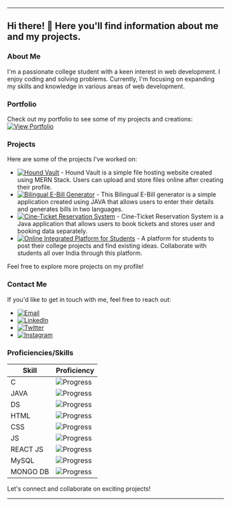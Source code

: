 

---

## Hi there! 👋 Here you'll find information about me and my projects.

### About Me

I'm a passionate college student with a keen interest in web development. I enjoy coding and solving problems. Currently, I'm focusing on expanding my skills and knowledge in various areas of web development.

### Portfolio

Check out my portfolio to see some of my projects and creations:
[![View Portfolio](https://img.shields.io/badge/View_Portfolio-My_Portfolio-orange?style=for-the-badge&logo=github)](https://sreekrishnnaa.github.io/Portfoilio1/)

### Projects

Here are some of the projects I've worked on:

- [![Hound Vault](https://img.shields.io/badge/Hound_Vault-File_Hosting-blue?style=for-the-badge&logo=react)](https://hound-vault.vercel.app/) - Hound Vault is a simple file hosting website created using MERN Stack. Users can upload and store files online after creating their profile.
- [![Bilingual E-Bill Generator](https://img.shields.io/badge/Bilingual_E_Bill_Generator-JAVA-green?style=for-the-badge&logo=java)](https://github.com/SreeKrishnnaa/E-bill-generator) - This Bilingual E-Bill generator is a simple application created using JAVA that allows users to enter their details and generates bills in two languages.
- [![Cine-Ticket Reservation System](https://img.shields.io/badge/Cine_Ticket_Reservation-JAVA-red?style=for-the-badge&logo=java)](https://github.com/SreeKrishnnaa/miniproject/tree/main/717821E151/CineTicketReservation) - Cine-Ticket Reservation System is a Java application that allows users to book tickets and stores user and booking data separately.
- [![Online Integrated Platform for Students](https://img.shields.io/badge/Online_Integrated_Platform-Web-blueviolet?style=for-the-badge&logo=github)](https://github.com/SreeKrishnnaa/SIH_Project) - A platform for students to post their college projects and find existing ideas. Collaborate with students all over India through this platform.

Feel free to explore more projects on my profile!

### Contact Me

If you'd like to get in touch with me, feel free to reach out:

- [![Email](https://img.shields.io/badge/Email-Contact_Me-red?style=for-the-badge&logo=gmail)](mailto:sreekrishnnaa2003@gmail.com)
- [![LinkedIn](https://img.shields.io/badge/LinkedIn-Connect-blue?style=for-the-badge&logo=linkedin)](https://www.linkedin.com/in/sree-krishnnaa-anand-8a029626a)
- [![Twitter](https://img.shields.io/badge/Twitter-Follow-1DA1F2?style=for-the-badge&logo=twitter)](https://twitter.com/i/flow/login?redirect_after_login=%2FSreeKrishnnaa)
- [![Instagram](https://img.shields.io/badge/Instagram-Follow-E4405F?style=for-the-badge&logo=instagram)](https://instagram.com/satirical_imp?utm_source=qr&igshid=MzNlNGNkZWQ4Mg==)

### Proficiencies/Skills

| Skill    | Proficiency |
| -------- | ----------- |
| C        | ![Progress](https://progress-bar.dev/60/?scale=10&suffix=%) |
| JAVA     | ![Progress](https://progress-bar.dev/80/?scale=10&suffix=%) |
| DS       | ![Progress](https://progress-bar.dev/50/?scale=10&suffix=%) |
| HTML     | ![Progress](https://progress-bar.dev/60/?scale=10&suffix=%) |
| CSS      | ![Progress](https://progress-bar.dev/60/?scale=10&suffix=%) |
| JS       | ![Progress](https://progress-bar.dev/70/?scale=10&suffix=%) |
| REACT JS | ![Progress](https://progress-bar.dev/60/?scale=10&suffix=%) |
| MySQL    | ![Progress](https://progress-bar.dev/40/?scale=10&suffix=%) |
| MONGO DB | ![Progress](https://progress-bar.dev/40/?scale=10&suffix=%) |

Let's connect and collaborate on exciting projects!

---
